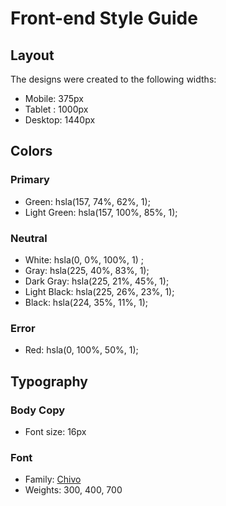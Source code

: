 # Front-end Style Guide

## Layout

The designs were created to the following widths:

- Mobile: 375px
- Tablet : 1000px
- Desktop: 1440px

## Colors

### Primary

- Green: hsla(157, 74%, 62%, 1);
- Light Green: hsla(157, 100%, 85%, 1);

### Neutral

- White: hsla(0, 0%, 100%, 1) ;
- Gray: hsla(225, 40%, 83%, 1);
- Dark Gray: hsla(225, 21%, 45%, 1);
- Light Black: hsla(225, 26%, 23%, 1);
- Black: hsla(224, 35%, 11%, 1);

### Error

- Red: hsla(0, 100%, 50%, 1);

## Typography

### Body Copy

- Font size: 16px

### Font

- Family: [Chivo](https://fonts.google.com/specimen/Chivo)
- Weights: 300, 400, 700
